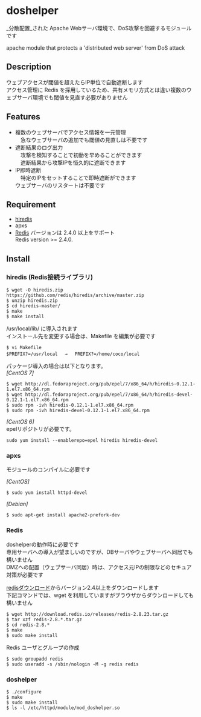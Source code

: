 # doshelper
_分散配置_された Apache Webサーバ環境で、DoS攻撃を回避するモジュールです  

apache module that protects a 'distributed web server' from DoS attack  

## Description
ウェブアクセスが閾値を超えたらIP単位で自動遮断します  
アクセス管理に Redis を採用しているため、共有メモリ方式とは違い複数のウェブサーバ環境でも閾値を見直す必要がありません  

## Features
- 複数のウェブサーバでアクセス情報を一元管理  
　急なウェブサーバの追加でも閾値の見直しは不要です  
- 遮断結果のログ出力  
　攻撃を検知することで初動を早めることができます  
　遮断結果から攻撃IPを恒久的に遮断できます  
- IP即時遮断  
　特定のIPをセットすることで即時遮断ができます  
  ウェブサーバのリスタートは不要です

## Requirement

- [hiredis](https://github.com/redis/hiredis)
- apxs
- [Redis](http://redis.io/)
  バージョンは 2.4.0 以上をサポート    
  Redis version >= 2.4.0.  

## Install
### hiredis (Redis接続ライブラリ)
```
$ wget -O hiredis.zip https://github.com/redis/hiredis/archive/master.zip
$ unzip hiredis.zip
$ cd hiredis-master/
$ make
$ make install
```

/usr/local/lib/ に導入されます  
インストール先を変更する場合は、Makefile を編集が必要です  
```
$ vi Makefile
$PREFIX?=/usr/local 　→　 PREFIX?=/home/coco/local
```

パッケージ導入の場合は以下となります。  
_[CentOS 7]_  
```
$ wget http://dl.fedoraproject.org/pub/epel/7/x86_64/h/hiredis-0.12.1-1.el7.x86_64.rpm
$ wget http://dl.fedoraproject.org/pub/epel/7/x86_64/h/hiredis-devel-0.12.1-1.el7.x86_64.rpm
$ sudo rpm -ivh hiredis-0.12.1-1.el7.x86_64.rpm
$ sudo rpm -ivh hiredis-devel-0.12.1-1.el7.x86_64.rpm
```

_[CentOS 6]_  
epelリポジトリが必要です。  
```
sudo yum install --enablerepo=epel hiredis hiredis-devel
```

### apxs
モジュールのコンパイルに必要です  

_[CentOS]_
```
$ sudo yum install httpd-devel
```

_[Debian]_
```
$ sudo apt-get install apache2-prefork-dev
```

### Redis
doshelperの動作時に必要です  
専用サーバへの導入が望ましいのですが、DBサーバやウェブサーバへ同居でも構いません  
DMZへの配置（ウェブサーバ同居）時は、アクセス元IPの制限などのセキュア対策が必要です  

[redisダウンロード](http://redis.io/download)からバージョン2.4以上をダウンロードします  
下記コマンドでは、wget を利用していますがブラウザからダウンロードしても構いません  
```
$ wget http://download.redis.io/releases/redis-2.8.23.tar.gz
$ tar xzf redis-2.8.*.tar.gz
$ cd redis-2.8.*
$ make
$ sudo make install
```
Redis ユーザとグループの作成  
```
$ sudo groupadd redis
$ sudo useradd -s /sbin/nologin -M -g redis redis
```

### doshelper
```
$ ./configure
$ make
$ sudo make install
$ ls -l /etc/httpd/module/mod_doshelper.so
```
